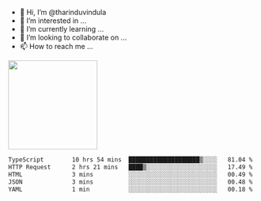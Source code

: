 - 👋 Hi, I’m @tharinduvindula
- 👀 I’m interested in ...
- 🌱 I’m currently learning ...
- 💞️ I’m looking to collaborate on ...
- 📫 How to reach me ...

<!---
tharinduvindula/tharinduvindula is a ✨ special ✨ repository because its `README.md` (this file) appears on your GitHub profile.
You can click the Preview link to take a look at your changes.
--->

<img height="180em" src="https://github-readme-stats.vercel.app/api?username=tharinduvindula&show_icons=true&hide_border=false&&count_private=true&include_all_commits=true" />


<!--START_SECTION:waka-->

```txt
TypeScript        10 hrs 54 mins  ████████████████████▒░░░░   81.04 %
HTTP Request      2 hrs 21 mins   ████▒░░░░░░░░░░░░░░░░░░░░   17.49 %
HTML              3 mins          ░░░░░░░░░░░░░░░░░░░░░░░░░   00.49 %
JSON              3 mins          ░░░░░░░░░░░░░░░░░░░░░░░░░   00.48 %
YAML              1 min           ░░░░░░░░░░░░░░░░░░░░░░░░░   00.18 %
```

<!--END_SECTION:waka-->
